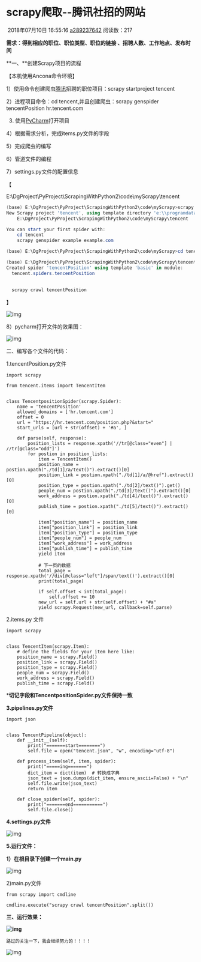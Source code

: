 # scrapy爬取--腾讯社招的网站

​	 																				2018年07月10日 16:55:16		[a289237642](https://me.csdn.net/a289237642)	阅读数：217 										

 									

**需求：得到相应的职位、职位类型、职位的链接 、招聘人数、工作地点、发布时间**

**一、**创建Scrapy项目的流程

【本机使用Ancona命令环境】

1）使用命令创建爬虫[腾讯](https://www.baidu.com/s?wd=%E8%85%BE%E8%AE%AF&tn=24004469_oem_dg&rsv_dl=gh_pl_sl_csd)招聘的职位项目：scrapy startproject tencent

2）进程项目命令：cd tencent,并且创建爬虫：scrapy genspider tencentPosition hr.tencent.com

3) 使用[PyCharm](https://www.baidu.com/s?wd=PyCharm&tn=24004469_oem_dg&rsv_dl=gh_pl_sl_csd)打开项目

4）根据需求分析，完成items.py文件的字段

5）完成爬虫的编写

6）管道文件的编程

7）settings.py文件的配置信息

【

 E:\DgProject\PyProject\ScrapingWithPython2\code\myScrapy\tencent

```powershell
(base) E:\DgProject\PyProject\ScrapingWithPython2\code\myScrapy>scrapy startproject tencent
New Scrapy project 'tencent', using template directory 'e:\\programdata\\anaconda3\\lib\\site-packages\\scrapy\\templates\\project', created in:
    E:\DgProject\PyProject\ScrapingWithPython2\code\myScrapy\tencent

You can start your first spider with:
    cd tencent
    scrapy genspider example example.com

(base) E:\DgProject\PyProject\ScrapingWithPython2\code\myScrapy>cd tencent

(base) E:\DgProject\PyProject\ScrapingWithPython2\code\myScrapy\tencent>scrapy genspider tencentPosition hr.tencent.com
Created spider 'tencentPosition' using template 'basic' in module:
  tencent.spiders.tencentPosition
  
  
  scrapy crawl tencentPosition
```

】

![img](https://oscimg.oschina.net/oscnet/d1e8ecac9af297c0b5c1ee19dc33009e685.jpg)

8）pycharm打开文件的效果图：

![img](https://oscimg.oschina.net/oscnet/3c43301fc4a8594665f7b4348b64b883d08.jpg)

二、编写各个文件的代码：

1.tencentPosition.py文件

```
import scrapy

from tencent.items import TencentItem


class TencentpositionSpider(scrapy.Spider):
    name = 'tencentPosition'
    allowed_domains = ['hr.tencent.com']
    offset = 0
    url = "https://hr.tencent.com/position.php?&start="
    start_urls = [url + str(offset) + '#a', ]

    def parse(self, response):
        position_lists = response.xpath('//tr[@class="even"] | //tr[@class="odd"]')
        for postion in position_lists:
            item = TencentItem()
            position_name = postion.xpath("./td[1]/a/text()").extract()[0]
            position_link = postion.xpath("./td[1]/a/@href").extract()[0]
            position_type = postion.xpath("./td[2]/text()").get()
            people_num = postion.xpath("./td[3]/text()").extract()[0]
            work_address = postion.xpath("./td[4]/text()").extract()[0]
            publish_time = postion.xpath("./td[5]/text()").extract()[0]

            item["position_name"] = position_name
            item["position_link"] = position_link
            item["position_type"] = position_type
            item["people_num"] = people_num
            item["work_address"] = work_address
            item["publish_time"] = publish_time
            yield item

            # 下一页的数据
            total_page = response.xpath('//div[@class="left"]/span/text()').extract()[0]
            print(total_page)

            if self.offset < int(total_page):
                self.offset += 10
            new_url = self.url + str(self.offset) + "#a"
            yield scrapy.Request(new_url, callback=self.parse)
```

2.items.py 文件

```
import scrapy


class TencentItem(scrapy.Item):
    # define the fields for your item here like:
    position_name = scrapy.Field()
    position_link = scrapy.Field()
    position_type = scrapy.Field()
    people_num = scrapy.Field()
    work_address = scrapy.Field()
    publish_time = scrapy.Field()
```

*****切记字段和**TencentpositionSpider.py文件保持一致**

**3.pipelines.py文件**

```
import json


class TencentPipeline(object):
    def __init__(self):
        print("=======start========")
        self.file = open("tencent.json", "w", encoding="utf-8")

    def process_item(self, item, spider):
        print("=====ing=======")
        dict_item = dict(item)  # 转换成字典
        json_text = json.dumps(dict_item, ensure_ascii=False) + "\n"
        self.file.write(json_text)
        return item

    def close_spider(self, spider):
        print("=======end===========")
        self.file.close()
```

**4.settings.py文件**

![img](https://oscimg.oschina.net/oscnet/19ca09b6a3c0dde5ccb584af04ad95aa4b8.jpg)

**5.运行文件：**

**1）在根目录下创建一个main.py**

![img](https://oscimg.oschina.net/oscnet/3c1d7af751048f1a199efc489b3e6521ce8.jpg)

2)main.py文件

```
from scrapy import cmdline

cmdline.execute("scrapy crawl tencentPosition".split())
```

**三、运行效果：**

**![img](https://img-blog.csdn.net/20180710165441807?watermark/2/text/aHR0cHM6Ly9ibG9nLmNzZG4ubmV0L2EyODkyMzc2NDI=/font/5a6L5L2T/fontsize/400/fill/I0JBQkFCMA==/dissolve/70)**



```
路过的关注一下，我会继续努力的！！！！ 
```

![img](https://img-blog.csdn.net/20180713154852763?watermark/2/text/aHR0cHM6Ly9ibG9nLmNzZG4ubmV0L2EyODkyMzc2NDI=/font/5a6L5L2T/fontsize/400/fill/I0JBQkFCMA==/dissolve/70)